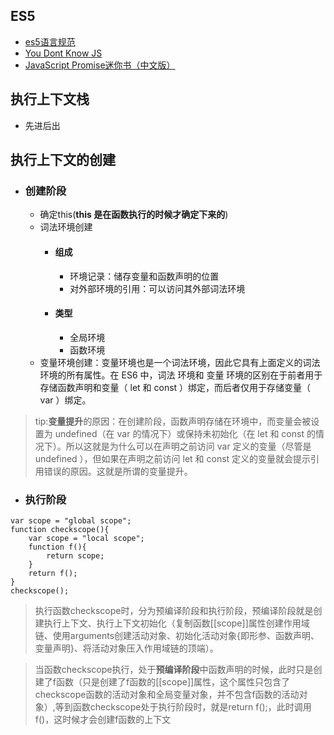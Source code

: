 ## ES5
  - [es5语言规范](http://yanhaijing.com/es5/#null)
  - [You Dont Know JS](https://github.com/getify/You-Dont-Know-JS/tree/1ed-zh-CN)
  - [JavaScript Promise迷你书（中文版）](http://liubin.org/promises-book/)

## 执行上下文栈
- 先进后出

## 执行上下文的创建

- ### 创建阶段
  - 确定this(**this 是在函数执行的时候才确定下来的**)
  - 词法环境创建
    - #### 组成
      + 环境记录：储存变量和函数声明的位置
      + 对外部环境的引用：可以访问其外部词法环境
    - #### 类型
      + 全局环境
      + 函数环境
  - 变量环境创建：变量环境也是一个词法环境，因此它具有上面定义的词法环境的所有属性。在 ES6 中，词法 环境和 变量 环境的区别在于前者用于存储函数声明和变量（ let 和 const ）绑定，而后者仅用于存储变量（ var ）绑定。
  
> tip:**变量提升**的原因：在创建阶段，函数声明存储在环境中，而变量会被设置为 undefined（在 var 的情况下）或保持未初始化（在 let 和 const 的情况下）。所以这就是为什么可以在声明之前访问 var 定义的变量（尽管是 undefined ），但如果在声明之前访问 let 和 const 定义的变量就会提示引用错误的原因。这就是所谓的变量提升。

- ### 执行阶段

```
var scope = "global scope";
function checkscope(){
    var scope = "local scope";
    function f(){
        return scope;
    }
    return f();
}
checkscope();
```
> 执行函数checkscope时，分为预编译阶段和执行阶段，预编译阶段就是创建执行上下文、执行上下文初始化（复制函数[[scope]]属性创建作用域链、使用arguments创建活动对象、初始化活动对象{即形参、函数声明、变量声明}、将活动对象压入作用域链的顶端）。

> 当函数checkscope执行，处于**预编译阶段**中函数声明的时候，此时只是创建了f函数（只是创建了f函数的[[scope]]属性，这个属性只包含了checkscope函数的活动对象和全局变量对象，并不包含f函数的活动对象）,等到函数checkscope处于执行阶段时，就是return f();，此时调用f()，这时候才会创建f函数的上下文
